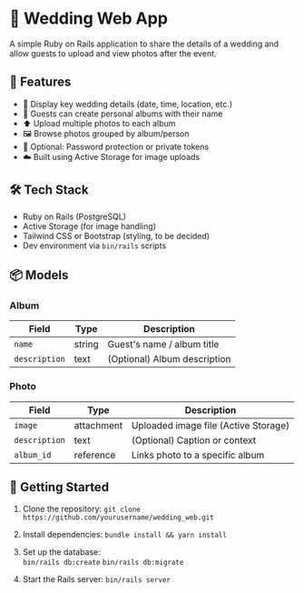 # 💍 Wedding Web App

A simple Ruby on Rails application to share the details of a wedding and allow guests to upload and view photos after the event.

## 🎯 Features

- 📆 Display key wedding details (date, time, location, etc.)
- 📸 Guests can create personal albums with their name
- ⬆️ Upload multiple photos to each album
- 🖼️ Browse photos grouped by album/person
- 🧼 Optional: Password protection or private tokens
- ☁️ Built using Active Storage for image uploads

## 🛠️ Tech Stack

- Ruby on Rails (PostgreSQL)
- Active Storage (for image handling)
- Tailwind CSS or Bootstrap (styling, to be decided)
- Dev environment via `bin/rails` scripts

## 📦 Models

### Album

| Field       | Type    | Description                         |
|-------------|---------|-------------------------------------|
| `name`      | string  | Guest's name / album title          |
| `description` | text  | (Optional) Album description        |

### Photo

| Field         | Type      | Description                       |
|---------------|-----------|-----------------------------------|
| `image`       | attachment | Uploaded image file (Active Storage) |
| `description` | text      | (Optional) Caption or context     |
| `album_id`    | reference | Links photo to a specific album   |

## 🚀 Getting Started

1. Clone the repository:
   `git clone https://github.com/yourusername/wedding_web.git`

2. Install dependencies:
   `bundle install && yarn install`

3. Set up the database:  
   `bin/rails db:create`
   `bin/rails db:migrate`

5. Start the Rails server:
   `bin/rails server`
